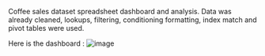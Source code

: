 Coffee sales dataset spreadsheet dashboard and analysis. Data was already cleaned, lookups, filtering, conditioning formatting, index match and pivot tables were used.

Here is the dashboard :
![image](https://github.com/nbran3/Portfolio/assets/106123749/95bdccad-9583-4072-9f11-2867a2a1e784)

